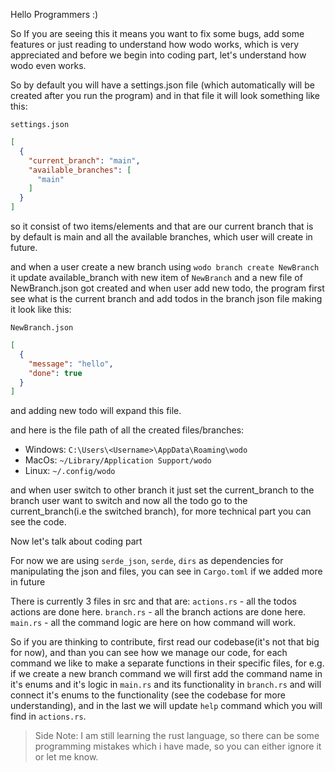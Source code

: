 Hello Programmers :)

So If you are seeing this it means you want to fix some bugs, add some features or just reading to understand how wodo works, which is very appreciated and before we begin into coding part, let's understand how wodo even works.

So by default you will have a settings.json file (which automatically will be created after you run the program) and in that file it will look something like this:

`settings.json`
```json
[
  {
    "current_branch": "main",
    "available_branches": [
      "main"
    ]
  }
]
```
so it consist of two items/elements and that are our current branch that is by default is main and all the available branches, which user will create in future.

and when a user create a new branch using `wodo branch create NewBranch` it update available_branch with new item of `NewBranch` and a new file of NewBranch.json got created and when user add new todo, the program first see what is the current branch and add todos in the branch json file making it look like this:

`NewBranch.json`
```json
[
  {
    "message": "hello",
    "done": true
  }
]
```

and adding new todo will expand this file.

and here is the file path of all the created files/branches:

- Windows: `C:\Users\<Username>\AppData\Roaming\wodo`
- MacOs: `~/Library/Application Support/wodo`
- Linux: `~/.config/wodo`

and when user switch to other branch it just set the current_branch to the branch user want to switch and now all the todo go to the current_branch(i.e the switched branch), for more technical part you can see the code.

Now let's talk about coding part

For now we are using `serde_json`, `serde`, `dirs` as dependencies for manipulating the json and files, you can see in `Cargo.toml` if we added more in future

There is currently 3 files in src and that are:
`actions.rs` - all the todos actions are done here.
`branch.rs`  - all the branch actions are done here.
`main.rs`    - all the command logic are here on how command will work.

So if you are thinking to contribute, first read our codebase(it's not that big for now), and than you can see how we manage our code, for each command we like to make a separate functions in their specific files, for e.g. if we create a new branch command we will first add the command name in it's enums and it's logic in `main.rs` and its functionality in `branch.rs` and will connect it's enums to the functionality (see the codebase for more understanding), and in the last we will update `help` command which you will find in `actions.rs`.

> Side Note: I am still learning the rust language, so there can be some programming mistakes which i have made, so you can either ignore it or let me know.
